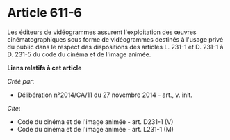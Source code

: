 # Article 611-6

Les éditeurs de vidéogrammes assurent l'exploitation des œuvres cinématographiques sous forme de vidéogrammes destinés à
l'usage privé du public dans le respect des dispositions des articles L. 231-1 et D. 231-1 à D. 231-5 du code du cinéma et de
l'image animée.

**Liens relatifs à cet article**

_Créé par_:

  - Délibération n°2014/CA/11 du 27 novembre 2014 - art., v. init.

_Cite_:

  - Code du cinéma et de l'image animée - art. D231-1 (V)
  - Code du cinéma et de l'image animée - art. L231-1 (M)
